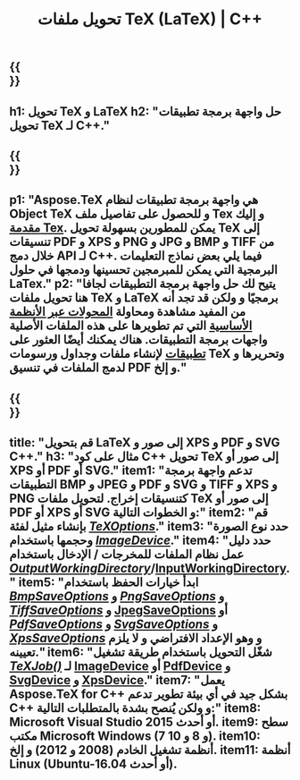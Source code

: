 ﻿---
translation: true
template: /_templates/_conversion-cpp.md
title: تحويل ملفات TeX (LaTeX) | C++
url: /cpp/conversion/
keywords: tex converter cpp api و tex converter C++ api
description: حل واجهة برمجة تطبيقات تحويل TeX (LaTeX) C++. قم بتحويل ملفات LaTeX إلى PDF و XPS وصور بما في ذلك PNG و JPEG و TIFF و BMP مع بضعة أسطر من كود C++.
family: tex
platformtag: cpp
feature: conversion
---

{{<section banner>}}
---
h1: تحويل TeX و LaTeX
h2: "حل واجهة برمجة تطبيقات تحويل TeX لـ C++."
---

{{<section overview>}}
---
p1: "Aspose.TeX هي واجهة برمجة تطبيقات لنظام Object TeX و للحصول على تفاصيل ملف Tex و إليك [مقدمة Tex](https://docs.aspose.com/tex/cpp/what-is-tex/). يمكن للمطورين بسهولة تحويل TeX إلى تنسيقات PDF و XPS و PNG و JPG و BMP و TIFF من خلال دمج API لـ C++. فيما يلي بعض نماذج التعليمات البرمجية التي يمكن للمبرمجين تحسينها ودمجها في حلول LaTex."
p2: "يتيح لك حل واجهة برمجة التطبيقات لجافا هنا تحويل ملفات TeX و LaTeX برمجيًا و ولكن قد تجد أنه من المفيد مشاهدة ومحاولة [المحولات عبر الأنظمة الأساسية](https://products.aspose.app/tex/conversion) التي تم تطويرها على هذه الملفات الأصلية واجهات برمجة التطبيقات. هناك يمكنك أيضًا العثور على [تطبيقات](https://products.aspose.app/tex/applications) لإنشاء ملفات وجداول ورسومات TeX وتحريرها و لدمج الملفات في تنسيق PDF و إلخ."
---

{{<section feature1>}}
---
title: "قم بتحويل LaTeX إلى صور و XPS و PDF و SVG C++."
h3: "مثال على كود C++ تحويل TeX إلى صور أو XPS أو PDF أو SVG."
item1: "تدعم واجهة برمجة التطبيقات BMP و JPEG و PDF و SVG و TIFF و XPS و PNG كتنسيقات إخراج. لتحويل ملفات TeX إلى صور أو PDF أو XPS أو SVG و الخطوات التالية:"
item2: "قم بإنشاء مثيل لفئة [*TeXOptions*](https://reference.aspose.com/tex/cpp/class/aspose.te_x.te_x_options)."
item3: "حدد نوع الصورة وحجمها باستخدام [*ImageDevice*](https://reference.aspose.com/page/cpp/class/aspose.page.e_p_s.device.image_device)."
item4: "حدد دليل عمل نظام الملفات للمخرجات / الإدخال باستخدام [*OutputWorkingDirectory*](https://reference.aspose.com/tex/cpp/class/aspose.te_x.te_x_options#aa4f4ea6dab7db5ba1b40800495f16f63)/[InputWorkingDirectory](https://reference.aspose.com/tex/cpp/class/aspose.te_x.te_x_options#aa4f4ea6dab7db5ba1b40800495f16f63)."
item5: "ابدأ خيارات الحفظ باستخدام [*BmpSaveOptions*](https://reference.aspose.com/tex/cpp/class/aspose.te_x.presentation.image.bmp_save_options) و [*PngSaveOptions*](https://reference.aspose.com/tex/cpp/class/aspose.te_x.presentation.image.png_save_options) و [*TiffSaveOptions*](https://reference.aspose.com/tex/cpp/class/aspose.te_x.presentation.image.tiff_save_options) و [JpegSaveOptions](https://reference.aspose.com/tex/cpp/class/aspose.te_x.presentation.image.jpeg_save_options) أو [*PdfSaveOptions*](https://reference.aspose.com/tex/cpp/class/aspose.te_x.presentation.pdf.pdf_save_options) و [*SvgSaveOptions*](https://reference.aspose.com/tex/cpp/class/aspose.te_x.presentation.svg.svg_save_options) و [*XpsSaveOptions*](https://Reference.aspose.com/tex/cpp/class/aspose.te_x.presentation.xps.xps_save_options) و وهو الإعداد الافتراضي و لا يلزم تعيينه."
item6: "شغّل التحويل باستخدام طريقة تشغيل [*TeXJob()*](https://reference.aspose.com/tex/cpp/class/aspose.te_x.te_x_job) لـ [ImageDevice](https://reference.aspose.com/tex/cpp/class/aspose.te_x.presentation.image.image_device) أو [PdfDevice](https://reference.aspose.com/tex/cpp/class/aspose.te_x.presentation.pdf.pdf_device) و [SvgDevice](https://reference.aspose.com/tex/cpp/class/aspose.te_x.presentation.svg.svg_device) و [XpsDevice](https://reference.aspose.com/tex/cpp/class/aspose.te_x.Present.xps.xps_device)."
item7: "يعمل Aspose.TeX for C++ بشكل جيد في أي بيئة تطوير تدعم C++ و ولكن يُنصح بشدة بالمتطلبات التالية:"
item8: Microsoft Visual Studio 2015 أو أحدث.
item9: سطح مكتب Microsoft Windows (7 و 8 و 10).
item10: أنظمة تشغيل الخادم (2008 و 2012) و إلخ.
item11: أنظمة Linux (Ubuntu-16.04 أو أحدث).
---


